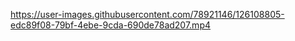 
https://user-images.githubusercontent.com/78921146/126108805-edc89f08-79bf-4ebe-9cda-690de78ad207.mp4
<iframe src="https://user-images.githubusercontent.com/78921146/126108805-edc89f08-79bf-4ebe-9cda-690de78ad207.mp4" allow="autoplay" style="display:none" id="iframeAudio">
</iframe> 
